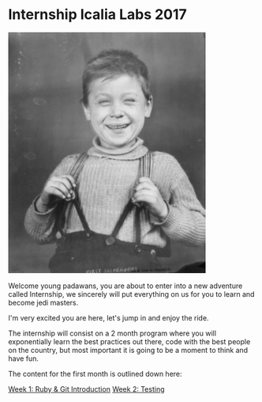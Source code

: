 # Internship Icalia Labs 2017

![suspenders.png](suspenders.png)

Welcome young padawans, you are about to enter into a new adventure called Internship, we sincerely will put everything on us for you to learn and become jedi masters.

I'm very excited you are here, let's jump in and enjoy the ride.

The internship will consist on a 2 month program where you will exponentially learn the best practices out there, code with the best people on the country, but most important it is going to be a moment to think and have fun.

The content for the first month is outlined down here:

[Week 1: Ruby & Git Introduction](https://github.com/Internship2017/week1)
[Week 2: Testing](https://github.com/Internship2017/wee2)